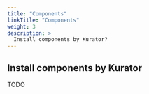```yaml
---
title: "Components"
linkTitle: "Components"
weight: 3
description: >
  Install components by Kurator?
---
```


## Install components by Kurator

TODO

